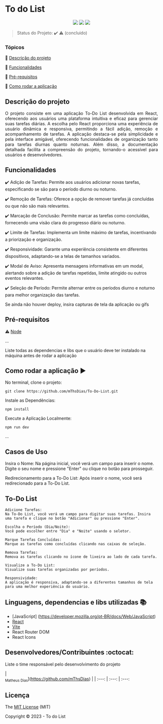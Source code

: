 <h1>To do List</h1> 

<p align="center">
  <img src="https://img.shields.io/static/v1?label=react&message=framework&color=blue&style=for-the-badge&logo=REACT"/>
  <img src="http://img.shields.io/static/v1?label=License&message=MIT&color=green&style=for-the-badge"/>
  <img src="http://img.shields.io/static/v1?label=STATUS&message=CONCLUIDO&color=GREEN&style=for-the-badge"/>
</p>

> Status do Projeto: :heavy_check_mark: :warning: (concluido)

### Tópicos 

:small_blue_diamond: [Descrição do projeto](#descrição-do-projeto)

:small_blue_diamond: [Funcionalidades](#funcionalidades)

:small_blue_diamond: [Pré-requisitos](#pré-requisitos)

:small_blue_diamond: [Como rodar a aplicação](#como-rodar-a-aplicação-arrow_forward)

## Descrição do projeto 

<p align="justify">
 O projeto consiste em uma aplicação To-Do List desenvolvida em React, oferecendo aos usuários uma plataforma intuitiva e eficaz para gerenciar suas tarefas diárias. A escolha pelo React proporciona uma experiência de usuário dinâmica e responsiva, permitindo a fácil adição, remoção e acompanhamento de tarefas. A aplicação destaca-se pela simplicidade e pela interface amigável, oferecendo funcionalidades de organização tanto para tarefas diurnas quanto noturnas. Além disso, a documentação detalhada facilita a compreensão do projeto, tornando-o acessível para usuários e desenvolvedores.
</p>

## Funcionalidades

:heavy_check_mark: Adição de Tarefas: Permite aos usuários adicionar novas tarefas, especificando se são para o período diurno ou noturno.

:heavy_check_mark: Remoção de Tarefas: Oferece a opção de remover tarefas já concluídas ou que não são mais relevantes.

:heavy_check_mark: Marcação de Conclusão: Permite marcar as tarefas como concluídas, fornecendo uma visão clara do progresso diário ou noturno.

:heavy_check_mark: Limite de Tarefas: Implementa um limite máximo de tarefas, incentivando a priorização e organização.

:heavy_check_mark: Responsividade: Garante uma experiência consistente em diferentes dispositivos, adaptando-se a telas de tamanhos variados.

:heavy_check_mark: Modal de Aviso: Apresenta mensagens informativas em um modal, alertando sobre a adição de tarefas repetidas, limite atingido ou outros eventos relevantes.

:heavy_check_mark: Seleção de Período: Permite alternar entre os períodos diurno e noturno para melhor organização das tarefas.


Se ainda não houver deploy, insira capturas de tela da aplicação ou gifs

## Pré-requisitos

:warning: [Node](https://nodejs.org/en/download/)

...

Liste todas as dependencias e libs que o usuário deve ter instalado na máquina antes de rodar a aplicação 

## Como rodar a aplicação :arrow_forward:

No terminal, clone o projeto: 

```
git clone https://github.com/mThsDias/To-Do-List.git
```

Instale as Dependências:
```
npm install
```

Execute a Aplicação Localmente:
```
npm run dev
```

... 

## Casos de Uso

Insira o Nome:
Na página inicial, você verá um campo para inserir o nome. Digite o seu nome e pressione "Enter" ou clique no botão para prosseguir.

Redirecionamento para a To-Do List:
Após inserir o nome, você será redirecionado para a To-Do List.

## To-Do List

    Adicione Tarefas:
    Na To-Do List, você verá um campo para digitar suas tarefas. Insira uma tarefa e clique no botão "Adicionar" ou pressione "Enter".

    Escolha o Período (Dia/Noite):
    Você pode escolher entre "Dia" e "Noite" usando o seletor.

    Marque Tarefas Concluídas:
    Marque as tarefas como concluídas clicando nas caixas de seleção.

    Remova Tarefas:
    Remova as tarefas clicando no ícone de lixeira ao lado de cada tarefa.

    Visualize a To-Do List:
    Visualize suas tarefas organizadas por períodos.

    Responsividade:
    A aplicação é responsiva, adaptando-se a diferentes tamanhos de tela para uma melhor experiência do usuário.


## Linguagens, dependencias e libs utilizadas :books:
- [JavaScript] (https://developer.mozilla.org/pt-BR/docs/Web/JavaScript)
- [React](https://pt-br.reactjs.org/docs/create-a-new-react-app.html)
- [Vite](https://vitejs.dev/)
- React Router DOM
- React Icons

## Desenvolvedores/Contribuintes :octocat:

Liste o time responsável pelo desenvolvimento do projeto

| <br><sub>Matheus Dias</sub>](https://github.com/mThsDias) |
| :---: | :---: | :---: 

## Licença 

The [MIT License]() (MIT)

Copyright :copyright: 2023 - To do List
